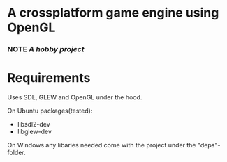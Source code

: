 # A crossplatform game engine using OpenGL
### NOTE *A hobby project*

# Requirements

Uses SDL, GLEW and OpenGL under the hood.

On Ubuntu packages(tested):
- libsdl2-dev
- libglew-dev

On Windows any libaries needed come with the project under the "deps"-folder.
